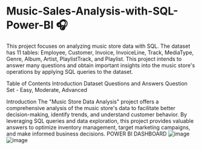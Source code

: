 # Music-Sales-Analysis-with-SQL-Power-BI 🎧
This project focuses on analyzing music store data with SQL. The dataset has 11 tables: Employee, Customer, Invoice, InvoiceLine, Track, MediaType, Genre, Album, Artist, PlaylistTrack, and Playlist. This project intends to answer many questions and obtain important insights into the music store's operations by applying SQL queries to the dataset.

Table of Contents
Introduction
Dataset
Questions and Answers
Question Set - Easy, Moderate, Advanced

Introduction
The "Music Store Data Analysis" project offers a comprehensive analysis of the music store's data to facilitate better decision-making, identify trends, and understand customer behavior. By leveraging SQL queries and data exploration, this project provides valuable answers to optimize inventory management, target marketing campaigns, and make informed business decisions.
POWER BI DASHBOARD
![image](https://github.com/user-attachments/assets/a90edf8d-f571-439f-8bc7-95db56405766)
![image](https://github.com/user-attachments/assets/119e142d-0036-4d4f-b458-f1989b50b83b)


